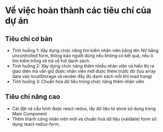 # Về việc hoàn thành các tiêu chí của dự án

## Tiêu chí cơ bản

- Tình huống 1: Xây dựng chức năng tìm kiếm nhân viên bằng tên NV bằng uncontrolled form, thông báo người dùng nếu không có kết quả, nếu ô tìm kiếm trống sẽ trả về full danh sách.
- Tình huống 2: Xây dựng chức năng thêm nhiều nhân viên và hiển thị ra giao diện mà vẫn giữ được nhân viên mới được thêm trước đó (lưu array data vào localStorage và render đầy đủ danh sách mỗi khi load trang)
- Tình huống 3: Chuẩn hóa dữ liệu trong chức năng thêm nhân viên

## Tiêu chí nâng cao

- Cài đặt và cấu hình được react-redux, lấy dữ liệu từ store sử dụng trong Main Component
- Thêm thành công nhân viên mới và chuẩn hoá dữ liệu (validate) form sử dụng react-redux-form.
